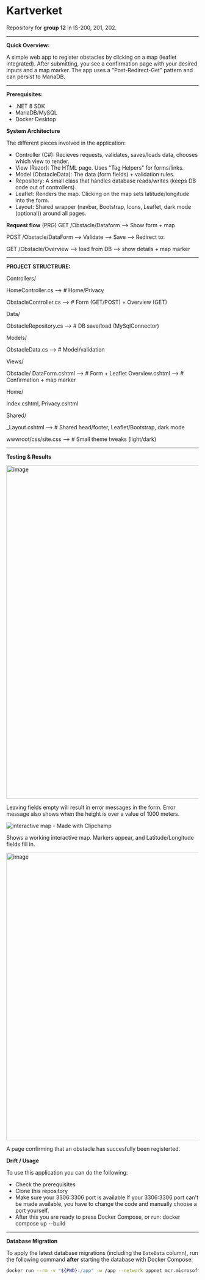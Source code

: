 # Kartverket
Repository for **group 12** in IS-200, 201, 202.

--------------------------------------------------------------------------------------------------------------------------------------------------------------------------------------------------------------------------------------------------
**Quick Overview:** 

A simple web app to register obstacles by clicking on a map (leaflet integrated). After submitting, you see a confirmation page with your desired inputs and a map marker. The app uses a "Post-Redirect-Get" pattern and can persist to MariaDB. 

--------------------------------------------------------------------------------------------------------------------------------------------------------------------------------------------------------------------------------------------------

**Prerequisites:**

* .NET 8 SDK
* MariaDB/MySQL
* Docker Desktop


**System Architecture**

The different pieces involved in the application: 
* Controller (C#): Recieves requests, validates, saves/loads data, chooses which view to render.
* View (Razor): The HTML page. Uses "Tag Helpers" for forms/links.
* Model (ObstacleData): The data (form fields) + validation rules.
* Repository: A small class that handles database reads/writes (keeps DB code out of controllers).
* Leaflet: Renders the map. Clicking on the map sets latitude/longitude into the form.
* Layout: Shared wrapper (navbar, Bootstrap, Icons, Leaflet, dark mode (optional)) around all pages.

**Request flow** (PRG)
GET /Obstacle/Dataform --> Show form + map

POST /Obstacle/DataForm --> Validate --> Save --> Redirect to:

GET /Obstacle/Overview --> load from DB --> show details + map marker

--------------------------------------------------------------------------------------------------------------------------------------------------------------------------------------------------------------------------------------------------
**PROJECT STRUCTRURE:**

Controllers/
 
  HomeController.cs         --> # Home/Privacy
  
  ObstacleController.cs     --> # Form (GET/POST) + Overview (GET)

Data/
 
  ObstacleRepository.cs     --> # DB save/load (MySqlConnector)

Models/
  
  ObstacleData.cs          -->  # Model/validation

Views/
 
  Obstacle/
  DataForm.cshtml         --> # Form + Leaflet
  Overview.cshtml         --> # Confirmation + map marker
 
  Home/
   
   Index.cshtml, Privacy.cshtml
  
  Shared/
    
  _Layout.cshtml           --> # Shared head/footer, Leaflet/Bootstrap, dark mode

wwwroot/css/site.css       --> # Small theme tweaks (light/dark)


--------------------------------------------------------------------------------------------------------------------------------------------------------------------------------------------------------------------------------------------------

**Testing & Results**


<img width="640" height="871" alt="image" src="https://github.com/user-attachments/assets/716fc7a6-8863-4782-89e8-cce58bc04915" />

Leaving fields empty will result in error messages in the form. Error message also shows when the height is over a value of 1000 meters.


![interactive map - Made with Clipchamp](https://github.com/user-attachments/assets/5135819c-8e22-4e22-ae85-e26fea54cb16)

Shows a working interactive map. Markers appear, and Latitude/Longitude fields fill in. 


<img width="645" height="751" alt="image" src="https://github.com/user-attachments/assets/8a10d6fa-2f6e-4f42-bc28-362040096a31" />

A page confirming that an obstacle has succesfully been registerted. 


**Drift / Usage**

To use this application you can do the following:

* Check the prerequisites
* Clone this repository
* Make sure your 3306:3306 port is available
If your 3306:3306 port can't be made available, you have to change the code and manually choose a port yourself.
* After this you are ready to press Docker Compose, or run: docker compose up --build

--------------------------------------------------------------------------------------------------------------------------------------------------------------------------------------------------------------------------------------------------

**Database Migration**

To apply the latest database migrations (including the `DateData` column), run the following command **after** starting the database with Docker Compose:

```bash
docker run --rm -v "${PWD}:/app" -w /app --network appnet mcr.microsoft.com/dotnet/sdk:9.0 sh -c "dotnet tool install --global dotnet-ef && /root/.dotnet/tools/dotnet-ef database update --project WebApplication1.csproj"
